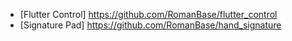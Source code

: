 - [Flutter Control] https://github.com/RomanBase/flutter_control
- [Signature Pad] https://github.com/RomanBase/hand_signature
